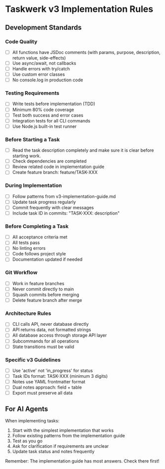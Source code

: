 # Taskwerk v3 Implementation Rules

## Development Standards

### Code Quality
- [ ] All functions have JSDoc comments (with params, purpose, description, return value, side-effects)
- [ ] Use async/await, not callbacks
- [ ] Handle errors with try/catch
- [ ] Use custom error classes
- [ ] No console.log in production code

### Testing Requirements
- [ ] Write tests before implementation (TDD)
- [ ] Minimum 80% code coverage
- [ ] Test both success and error cases
- [ ] Integration tests for all CLI commands
- [ ] Use Node.js built-in test runner

### Before Starting a Task
- [ ] Read the task description completely and make sure it is clear before starting work.  
- [ ] Check dependencies are completed
- [ ] Review related code in implementation guide
- [ ] Create feature branch: feature/TASK-XXX

### During Implementation
- [ ] Follow patterns from v3-implementation-guide.md
- [ ] Update task progress regularly
- [ ] Commit frequently with clear messages
- [ ] Include task ID in commits: "TASK-XXX: description"

### Before Completing a Task
- [ ] All acceptance criteria met
- [ ] All tests pass
- [ ] No linting errors
- [ ] Code follows project style
- [ ] Documentation updated if needed

### Git Workflow
- [ ] Work in feature branches
- [ ] Never commit directly to main
- [ ] Squash commits before merging
- [ ] Delete feature branch after merge

### Architecture Rules
- [ ] CLI calls API, never database directly
- [ ] API returns data, not formatted strings
- [ ] All database access through storage API layer
- [ ] Subcommands for all operations
- [ ] State transitions must be valid

### Specific v3 Guidelines
- [ ] Use 'active' not 'in_progress' for status
- [ ] Task IDs format: TASK-XXX (minimum 3 digits)
- [ ] Notes use YAML frontmatter format
- [ ] Dual notes approach: field + table
- [ ] Export must preserve all data

## For AI Agents

When implementing tasks:
1. Start with the simplest implementation that works
2. Follow existing patterns from the implementation guide
3. Test as you go
4. Ask for clarification if requirements are unclear
5. Update task status and notes frequently

Remember: The implementation guide has most answers. Check there first!